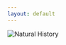 ```yaml
---
layout: default
---
```


![Natural History](../../../../thylacine/docs/images/header.natural_history.png)